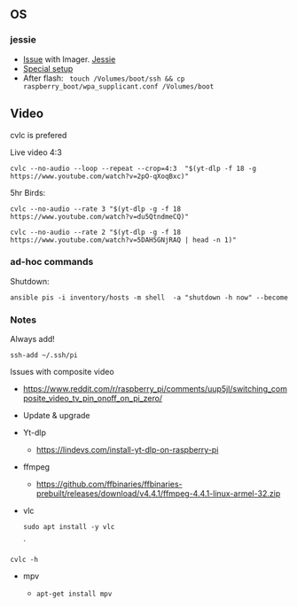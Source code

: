 ## OS

### jessie

- [Issue](https://raspberrypi.stackexchange.com/questions/111236/raspberry-pi-imager-says-input-file-is-not-a-valid-disk-image) with Imager. [Jessie](http://downloads.raspberrypi.org/raspbian/images/raspbian-2017-04-10/)
- [Special setup](https://www.losant.com/blog/getting-started-with-the-raspberry-pi-zero-w-without-a-monitor)
- After flash: ` touch /Volumes/boot/ssh && cp  raspberry_boot/wpa_supplicant.conf /Volumes/boot`

## Video

cvlc is prefered

Live video 4:3

`cvlc --no-audio --loop --repeat --crop=4:3  "$(yt-dlp -f 18 -g https://www.youtube.com/watch?v=2pO-qXoqBxc)"`

5hr Birds:

`cvlc --no-audio --rate 3 "$(yt-dlp -g -f 18 https://www.youtube.com/watch?v=du5QtndmeCQ)"`

`cvlc --no-audio --rate 2 "$(yt-dlp -g -f 18 https://www.youtube.com/watch?v=5DAH5GNjRAQ | head -n 1)"`



### ad-hoc commands

Shutdown:

`ansible pis -i inventory/hosts -m shell  -a "shutdown -h now" --become`

### Notes

Always add!

`ssh-add ~/.ssh/pi`

Issues with composite video

- https://www.reddit.com/r/raspberry_pi/comments/uup5jl/switching_composite_video_tv_pin_onoff_on_pi_zero/

- Update & upgrade

- Yt-dlp

  - https://lindevs.com/install-yt-dlp-on-raspberry-pi

- ffmpeg

  - https://github.com/ffbinaries/ffbinaries-prebuilt/releases/download/v4.4.1/ffmpeg-4.4.1-linux-armel-32.zip

- vlc

  ```
  sudo apt install -y vlc
  ```

  `

`cvlc -h`

- mpv

  - ```
    apt-get install mpv
    ```